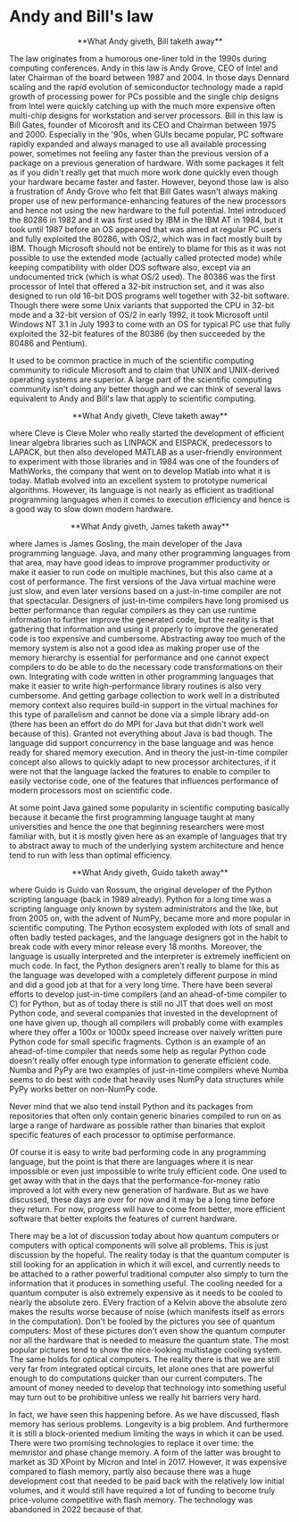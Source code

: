 # Andy and Bill's law

<center>**What Andy giveth, Bill taketh away**</center>

The law originates from a humorous one-liner told in the 1990s during computing conferences.
Andy in this law is Andy Grove, CEO of Intel and later Chairman of the board between 1987 and 2004. 
In those days Dennard scaling and the rapid evolution of semiconductor technology made a rapid 
growth of processing power for PCs possible and the single chip designs from Intel were quickly
catching up with the much more expensive often multi-chip designs for workstation and server
processors. Bill in this law is Bill Gates, founder of Micorosft and its CEO and Chairman between
1975 and 2000. Especially in the '90s, when GUIs became popular, PC software rapidly expanded
and always managed to use all available processing power, sometimes not feeling any faster
than the previous version of a package on a previous generation of hardware. With some
packages it felt as if you didn't really get that much more work done quickly even though
your hardware became faster and faster.
However, beyond those law is also a frustration of Andy Grove who felt that Bill Gates
wasn't always making proper use of new performance-enhancing features of the new processors
and hence not using the new hardware to the full potential.
Intel introduced the 80286 in 1982 and it was first used by IBM in the IBM AT in 1984, but
it took until 1987 before an OS appeared that was aimed at regular PC users and fully 
exploited the 80286, with OS/2, which was in fact mostly built by IBM. Though Microsoft
should not be entirely to blame for this as it was not possible to use the extended 
mode (actually called protected mode) while keeping compatibility with older DOS software also, except via an 
undocumented trick (which is what OS/2 used). 
The 80386 was the first processor of Intel that offered a 32-bit instruction set, and it 
was also designed to run old 16-bit DOS programs well together with 32-bit software. 
Though there were some Unix variants that supported the CPU in 32-bit mode and 
a 32-bit version of OS/2 in early 1992, it took Microsoft until Windows NT 3.1 in 
July 1993 to come with an OS for typical PC use that fully exploited the 32-bit 
features of the 80386 (by then succeeded by the 80486 and Pentium).

It used to be common practice in much of the scientific computing community to 
ridicule Microsoft and to claim that UNIX and UNIX-derived operating systems are superior.
A large part of the scientific computing community isn't doing any better though
and we can think of several laws equivalent to Andy and Bill's law that 
apply to scientific computing.

<center>**What Andy giveth, Cleve taketh away**</center>

where Cleve is Cleve Moler who really started the development of efficient linear
algebra libraries such as LINPACK and EISPACK, predecessors to LAPACK, but then
also developed MATLAB as a user-friendly environment to experiment with those
libraries and in 1984 was one of the founders of MathWorks, the company that 
went on to develop Matlab into what it is today. Matlab evolved into an 
excellent system to prototype numerical algorithms. However, its language
is not nearly as efficient as traditional programming languages when it comes
to execution efficiency and hence is a good way to slow down modern hardware.

<center>**What Andy giveth, James taketh away**</center>

where James is James Gosling, the main developer of the Java programming language.
Java, and many other programming languages from that area, may have good ideas to 
improve programmer productivity or make it easier to run code on multiple machines,
but this also came at a cost of performance. The first versions of the Java virtual 
machine were just slow, and even later versions based on a just-in-time compiler are
not that spectacular. Designers of just-in-time compilers have long promised us better
performance than regular compilers as they can use runtime information to further
improve the generated code, but the reality is that gathering that information and
using it properly to improve the generated code is too expensive and cumbersome. 
Abstracting away too much of the memory system is also not a good idea as making
proper use of the memory hierarchy is essential for performance and one cannot expect
compilers to do be able to do the necessary code transformations on their own.
Integrating with code written in other programming languages that make it easier
to write high-performance library routines is also very cumbersome.
And getting garbage collection to work well in a distributed memory context also
requires build-in support in the virtual machines for this type of parallelism
and cannot be done via a simple library add-on (there has been an effort do do MPI
for Java but that didn't work well because of this).
Granted not everything about Java is bad though. The language did support concurrency
in the base language and was hence ready for shared memory execution.
And in theory the just-in-time compiler concept also allows to quickly adapt to new
processor architectures, if it were not that the language lacked the features to 
enable to compiler to easily vectorise code, one of the features that influences 
performance of modern processors most on scientific code.

At some point Java gained some popularity in scientific computing basically because it
became the first programming language taught at many universities and hence the one
that beginning researchers were most familiar with, but it is mostly given here
as an example of languages that try to abstract away to much of the underlying system 
architecture and hence tend to run with less than optimal efficiency.

<center>**What Andy giveth, Guido taketh away**</center>

where Guido is Guido van Rossum, the original developer of the Python scripting language
(back in 1989 already). Python for a long time was a scripting language only known
by system administrators and the like, but from 2005 on, with the advent of NumPy,
became more and more popular in scientific computing. The Python ecosystem exploded 
with lots of small and often badly tested packages, and the language designers got in 
the habit to break code with every minor release every 18 months. Moreover, the 
language is usually interpreted and the interpreter is extremely inefficient on
much code. In fact, the Python designers aren't really to blame for this as the 
language was developed with a completely different purpose in mind and did a good job
at that for a very long time. There have been several efforts to develop just-in-time compilers
(and an ahead-of-time compiler to C) 
for Python, but as of today there is still no JIT that does well on most Python code,
and several companies that invested in the development of one have given up, though 
all compilers will probably come with examples where they offer a 100x or 1000x speed
increase over naively written pure Python code for small specific fragments.
Cython is an example of an ahead-of-time compiler that needs some help as regular 
Python code doesn't really offer enough type information to generate efficient code. 
Numba and PyPy are two examples of just-in-time compilers wheve Numba seems to do best
with code that heavily uses NumPy data structures while PyPy works better on non-NumPy
code.

Never mind that we also tend install Python and its packages from repositories that often
only contain generic binaries compiled to run on as large a range of hardware as possible
rather than binaries that exploit specific features of each processor to optimise
performance.

Of course it is easy to write bad performing code in any programming language, but the point is
that there are languages where it is near impossible or even just impossible to write
truly efficient code. One used to get away with that in the days that the performance-for-money
ratio improved a lot with every new generation of hardware. But as we have discussed,
these days are over for now and it may be a long time before they return. For now, progress
will have to come from better, more efficient software that better exploits the features of
current hardware. 

There may be a lot of discussion today about how quantum computers or computers with optical
components will solve all problems. This is just discussion by the hopeful. The reality today
is that the quantum computer is still looking for an application in which it will excel,
and currently needs to be attached to a rather powerful traditional computer also 
simply to turn the information that it produces in something useful. The cooling needed
for a quantum computer is also extremely expensive as it needs to be cooled to 
nearly the absolute zero. EVery fraction of a Kelvin above the absolute zero makes the results
worse because of noise (which manifests itself as errors in the computation).
Don't be fooled by the pictures you see of quantum computers: Most of these pictures don't even show
the quantum computer nor all the hardware that is needed to measure the quantum state.
The most popular pictures tend to show the nice-looking multistage cooling system.
The same holds for optical computers. The reality there is that we are still very far from 
integrated optical circuits, let alone ones that are powerful enough to do computations quicker than
our current computers. The amount of money needed to develop that technology into something
useful may turn out to be prohibitive unless we really hit barriers very hard.

In fact, we have seen this happening before. As we have discussed, flash memory has serious
problems. Longevity is a big problem. And furthermore it is still a block-oriented medium 
limiting the ways in which it can be used. There were two promising technologies to replace it
over time: the memristor and phase change memory. A form of the latter was brought to market
as 3D XPoint by Micron and Intel in 2017. However, it was expensive compared to flash memory,
partly also because there was a huge development cost that needed to be paid back with the
relatively low initial volumes, and it would still have required a lot of funding to become
truly price-volume competitive with flash memory. The technology was abandoned in 2022 because of that. 







